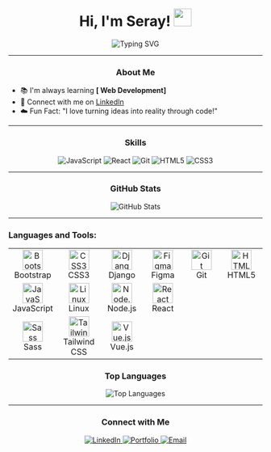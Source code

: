 <h1 align="center">Hi, I'm Seray! <img src="https://media.giphy.com/media/hvRJCLFzcasrR4ia7z/giphy.gif" width="35"></h1>

<p align="center">
  <img src="https://readme-typing-svg.herokuapp.com?font=Fira+Code&weight=500&size=24&duration=4000&pause=500&color=F75C7E&center=true&vCenter=true&width=435&lines=Passionate+about+Coding!;Always+Learning+New+Things;Building+Awesome+Projects" alt="Typing SVG">
</p>

---

<h3 align="center">About Me</h3>

- 📚 I'm always learning **[ Web Development]**
- 🔗 Connect with me on [LinkedIn](https://www.linkedin.com/in/seray-ozpirildak/)
- ☁️ Fun Fact: "I love turning ideas into reality through code!"

---

<h3 align="center">Skills</h3>

<p align="center">
<!--   <img src="https://img.shields.io/badge/Python-3670A0?style=for-the-badge&logo=python&logoColor=ffdd54" alt="Python"> -->
  <img src="https://img.shields.io/badge/JavaScript-F7DF1E?style=for-the-badge&logo=javascript&logoColor=black" alt="JavaScript">
  <img src="https://img.shields.io/badge/React-20232A?style=for-the-badge&logo=react&logoColor=61DAFB" alt="React">
  <img src="https://img.shields.io/badge/Git-F05032?style=for-the-badge&logo=git&logoColor=white" alt="Git">
  <img src="https://img.shields.io/badge/HTML5-E34F26?style=for-the-badge&logo=html5&logoColor=white" alt="HTML5">
  <img src="https://img.shields.io/badge/CSS3-1572B6?style=for-the-badge&logo=css3&logoColor=white" alt="CSS3">
</p>

---

<h3 align="center">GitHub Stats</h3>

<p align="center">
  <img src="https://github-readme-stats.vercel.app/api?username=SerayKrpnl&show_icons=true&theme=radical" alt="GitHub Stats">
</p>

---
### Languages and Tools:


<div align="center">
  <table>
    <tr>
      <td align="center" width="80">
        <a href="https://getbootstrap.com" target="_blank">
          <img src="https://cdn.jsdelivr.net/gh/devicons/devicon/icons/bootstrap/bootstrap-plain.svg" alt="Bootstrap" width="40" height="40" />
        </a>
        <br>Bootstrap
      </td>
      <td align="center" width="80">
        <a href="https://developer.mozilla.org/en-US/docs/Web/CSS" target="_blank">
          <img src="https://cdn.jsdelivr.net/gh/devicons/devicon/icons/css3/css3-original.svg" alt="CSS3" width="40" height="40" />
        </a>
        <br>CSS3
      </td>
      <td align="center" width="80">
        <a href="https://www.djangoproject.com/" target="_blank">
          <img src="https://cdn.jsdelivr.net/gh/devicons/devicon/icons/django/django-plain.svg" alt="Django" width="40" height="40" />
        </a>
        <br>Django
      </td>
      <td align="center" width="80">
        <a href="https://www.figma.com/" target="_blank">
          <img src="https://cdn.jsdelivr.net/gh/devicons/devicon/icons/figma/figma-original.svg" alt="Figma" width="40" height="40" />
        </a>
        <br>Figma
      </td>
      <td align="center" width="80">
        <a href="https://git-scm.com/" target="_blank">
          <img src="https://cdn.jsdelivr.net/gh/devicons/devicon/icons/git/git-original.svg" alt="Git" width="40" height="40" />
        </a>
        <br>Git
      </td>
      <td align="center" width="80">
        <a href="https://developer.mozilla.org/en-US/docs/Web/HTML" target="_blank">
          <img src="https://cdn.jsdelivr.net/gh/devicons/devicon/icons/html5/html5-original.svg" alt="HTML5" width="40" height="40" />
        </a>
        <br>HTML5
      </td>
    </tr>
    <tr>
      <td align="center" width="80">
        <a href="https://developer.mozilla.org/en-US/docs/Web/JavaScript" target="_blank">
          <img src="https://cdn.jsdelivr.net/gh/devicons/devicon/icons/javascript/javascript-original.svg" alt="JavaScript" width="40" height="40" />
        </a>
        <br>JavaScript
      </td>
      <td align="center" width="80">
        <a href="https://www.linux.org/" target="_blank">
          <img src="https://cdn.jsdelivr.net/gh/devicons/devicon/icons/linux/linux-original.svg" alt="Linux" width="40" height="40" />
        </a>
        <br>Linux
      </td>
      <td align="center" width="80">
        <a href="https://nodejs.org/" target="_blank">
          <img src="https://cdn.jsdelivr.net/gh/devicons/devicon/icons/nodejs/nodejs-original.svg" alt="Node.js" width="40" height="40" />
        </a>
        <br>Node.js
      </td>
<!--       <td align="center" width="80">
        <a href="https://www.postgresql.org/" target="_blank">
          <img src="https://cdn.jsdelivr.net/gh/devicons/devicon/icons/postgresql/postgresql-original.svg" alt="PostgreSQL" width="40" height="40" />
        </a>
        <br>PostgreSQL
      </td> -->
<!--       <td align="center" width="80">
        <a href="https://www.python.org/" target="_blank">
          <img src="https://cdn.jsdelivr.net/gh/devicons/devicon/icons/python/python-original.svg" alt="Python" width="40" height="40" />
        </a>
        <br>Python
      </td> -->
      <td align="center" width="80">
        <a href="https://reactjs.org/" target="_blank">
          <img src="https://cdn.jsdelivr.net/gh/devicons/devicon/icons/react/react-original.svg" alt="React" width="40" height="40" />
        </a>
        <br>React
      </td>
    </tr>
    <tr>
      <td align="center" width="80">
        <a href="https://sass-lang.com/" target="_blank">
          <img src="https://cdn.jsdelivr.net/gh/devicons/devicon/icons/sass/sass-original.svg" alt="Sass" width="40" height="40" />
        </a>
        <br>Sass
      </td>
<!--       <td align="center" width="80">
        <a href="https://www.sketch.com/" target="_blank">
          <img src="https://cdn.jsdelivr.net/gh/devicons/devicon/icons/sketch/sketch-original.svg" alt="Sketch" width="40" height="40" />
        </a>
        <br>Sketch
      </td> -->
      <td align="center" width="80">
        <a href="https://tailwindcss.com/" target="_blank">
          <img src="https://upload.wikimedia.org/wikipedia/commons/d/d5/Tailwind_CSS_Logo.svg" alt="Tailwind CSS" width="40" height="40" />
        </a>
        <br>Tailwind CSS
      </td>
      <td align="center" width="80">
        <a href="https://vuejs.org/" target="_blank">
          <img src="https://cdn.jsdelivr.net/gh/devicons/devicon/icons/vuejs/vuejs-original.svg" alt="Vue.js" width="40" height="40" />
        </a>
        <br>Vue.js
      </td>
    </tr>
  </table>
</div>



<h3 align="center">Top Languages</h3>

<p align="center">
  <img src="https://github-readme-stats.vercel.app/api/top-langs/?username=SerayKrpnl&layout=compact&theme=radical" alt="Top Languages">
</p>


---

<h3 align="center">Connect with Me</h3>

<p align="center">
  <a href="https://www.linkedin.com/in/seray-ozpirildak/">
    <img src="https://img.shields.io/badge/LinkedIn-0077B5?style=for-the-badge&logo=linkedin&logoColor=white" alt="LinkedIn">
  </a>
  <a href="#">
    <img src="https://img.shields.io/badge/Portfolio-000?style=for-the-badge&logo=firefox&logoColor=white" alt="Portfolio">
  </a>
  <a href="mailto:seray.ozpirildak@gmail.com">
    <img src="https://img.shields.io/badge/Email-D14836?style=for-the-badge&logo=gmail&logoColor=white" alt="Email">
  </a>
</p>

